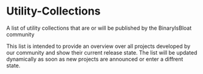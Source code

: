 # Utility-Collections
A list of utility collections that are or will be published by the BinaryIsBloat community

This list is intended to provide an overview over all projects developed by our community and show their current release state. The list will be updated dynamically as soon as new projects are announced or enter a diffrent state.
